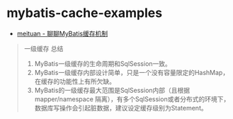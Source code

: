 # mybatis-cache-examples

+ [meituan - 聊聊MyBatis缓存机制](https://tech.meituan.com/2018/01/19/mybatis-cache.html)

> 一级缓存 总结
> 1. MyBatis一级缓存的生命周期和SqlSession一致。
> 2. MyBatis一级缓存内部设计简单，只是一个没有容量限定的HashMap，在缓存的功能性上有所欠缺。
> 3. MyBatis的一级缓存最大范围是SqlSession内部（且根据 mapper/namespace 隔离），有多个SqlSession或者分布式的环境下，数据库写操作会引起脏数据，建议设定缓存级别为Statement。
